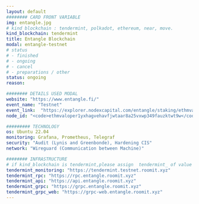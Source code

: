 ```yaml
---
layout: default
######## CARD FRONT VARIABLE
img: entangle.jpg
# kind blockchain : tendermint, polkadot, ethereum, near, move.
kind_blockchain: tendermint
title: Entangle Blockchain 
modal: entangle-testnet
# status
# - finished
# - ongoing
# - cancel
# - preparations / other
status: ongoing
reason: 

######## DETAILS USED MODAL
website: "https://www.entangle.fi/"
event_name: "Testnet"
event_link:  "https://explorer.nodexcapital.com/entangle/staking/ethmvaloper1yxhagvehavfjwtaar8a25vxwp349fauzktwt9w"
node_id: "<code>ethmvaloper1yxhagvehavfjwtaar8a25vxwp349fauzktwt9w</code>"

######### TECHNOLOGY
os: Ubuntu 22.04
monitoring: Grafana, Prometheus, Telegraf
security: "Audit (Lynis and Greenbonde), Hardening CIS"
network: "Wireguard (Communication between Machine)"

######## INFRASTRUCTURE
# if kind_blockchain is tendermint,please assign  tendermint_ of value
tendermint_monitoring: "https://tendermint.testnet.roomit.xyz"
tendermint_rpc: "https://rpc.entangle.roomit.xyz"
tendermint_api: "https://api.entangle.roomit.xyz"
tendermint_grpc: "https://grpc.entangle.roomit.xyz"
tendermint_grpc_web: "https://grpc-web.entangle.roomit.xyz"
---
```

